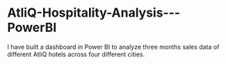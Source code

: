 # AtliQ-Hospitality-Analysis---PowerBI
 I have built a dashboard in Power BI to analyze three months sales data of different AtliQ hotels across four different cities.
